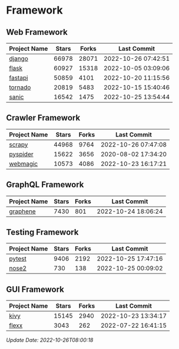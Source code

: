# Framework

## Web Framework
| Project Name | Stars | Forks | Last Commit |
| ------------ | ----- | ----- | ----------- |
| [django](https://github.com/django/django) | 66978 | 28071 | 2022-10-26 07:42:51 |
| [flask](https://github.com/pallets/flask) | 60927 | 15318 | 2022-10-05 03:09:06 |
| [fastapi](https://github.com/tiangolo/fastapi) | 50859 | 4101 | 2022-10-20 11:15:56 |
| [tornado](https://github.com/tornadoweb/tornado) | 20819 | 5483 | 2022-10-15 15:40:46 |
| [sanic](https://github.com/sanic-org/sanic) | 16542 | 1475 | 2022-10-25 13:54:44 |

## Crawler Framework
| Project Name | Stars | Forks | Last Commit |
| ------------ | ----- | ----- | ----------- |
| [scrapy](https://github.com/scrapy/scrapy) | 44968 | 9764 | 2022-10-26 07:47:08 |
| [pyspider](https://github.com/binux/pyspider) | 15622 | 3656 | 2020-08-02 17:34:20 |
| [webmagic](https://github.com/code4craft/webmagic) | 10573 | 4086 | 2022-10-23 16:17:21 |

## GraphQL Framework
| Project Name | Stars | Forks | Last Commit |
| ------------ | ----- | ----- | ----------- |
| [graphene](https://github.com/graphql-python/graphene) | 7430 | 801 | 2022-10-24 18:06:24 |

## Testing Framework
| Project Name | Stars | Forks | Last Commit |
| ------------ | ----- | ----- | ----------- |
| [pytest](https://github.com/pytest-dev/pytest) | 9406 | 2192 | 2022-10-25 17:47:16 |
| [nose2](https://github.com/nose-devs/nose2) | 730 | 138 | 2022-10-25 00:09:02 |

## GUI Framework
| Project Name | Stars | Forks | Last Commit |
| ------------ | ----- | ----- | ----------- |
| [kivy](https://github.com/kivy/kivy) | 15145 | 2940 | 2022-10-23 13:34:17 |
| [flexx](https://github.com/flexxui/flexx) | 3043 | 262 | 2022-07-22 16:41:15 |

*Update Date: 2022-10-26T08:00:18*